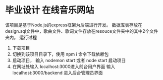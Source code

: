 # 毕业设计 在线音乐网站
该项目是基于Node.js的express框架为后端进行开发。
数据库表存放在design.sql文件中，歌曲文件、歌词文件存放在resouce文件夹中的其中2个文件夹内。
运行过程
1. 下载项目
2. 切换到该项目目录下，使用 npm i 命令下载依赖包
3. 启动项目， 输入 nodemon start 或者 node start 启动项目
4. 在网址处输入 localhost:3000进入前台用户界面
    输入localhost:3000/backend 进入后台管理员界面